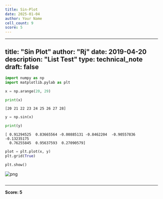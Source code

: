 ```yaml
---
title: Sin-Plot
date: 2025-01-04
author: Your Name
cell_count: 9
score: 5
---
```


---
title: "Sin Plot"
author: "Rj"
date: 2019-04-20
description: "List Test"
type: technical_note
draft: false
---

```python
import numpy as np
import matplotlib.pylab as plt
```


```python
x = np.arange(20, 29)
```


```python
print(x)
```

    [20 21 22 23 24 25 26 27 28]



```python
y = np.sin(x)
```


```python
print(y)
```

    [ 0.91294525  0.83665564 -0.00885131 -0.8462204  -0.90557836 -0.13235175
      0.76255845  0.95637593  0.27090579]



```python
plot = plt.plot(x, y)
plt.grid(True)
```


```python
plt.show()
```


    
![png](/mlnotes/images/sin-plot_7_0.png)
    



```python

```


---
**Score: 5**